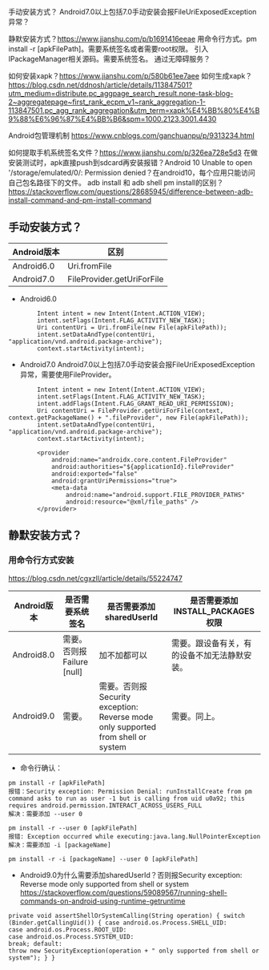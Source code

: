 手动安装方式？ Android7.0以上包括7.0手动安装会报FileUriExposedException异常？

静默安装方式？https://www.jianshu.com/p/b1691416eeae
用命令行方式。pm install -r [apkFilePath]。需要系统签名或者需要root权限。 引入IPackageManager相关源码。需要系统签名。 通过无障碍服务？

如何安装xapk？https://www.jianshu.com/p/580b61ee7aee
如何生成xapk？https://blog.csdn.net/ddnosh/article/details/113847501?utm_medium=distribute.pc_aggpage_search_result.none-task-blog-2~aggregatepage~first_rank_ecpm_v1~rank_aggregation-1-113847501.pc_agg_rank_aggregation&utm_term=xapk%E4%BB%80%E4%B9%88%E6%96%87%E4%BB%B6&spm=1000.2123.3001.4430

Android包管理机制 https://www.cnblogs.com/ganchuanpu/p/9313234.html

如何提取手机系统签名文件？https://www.jianshu.com/p/326ea728e5d3
在做安装测试时，apk直接push到sdcard再安装报错？Android 10 Unable to open '/storage/emulated/0/: Permission denied？在android10，每个应用只能访问自己包名路径下的文件。 adb install 和 adb shell pm install的区别？https://stackoverflow.com/questions/28685945/difference-between-adb-install-command-and-pm-install-command

## 手动安装方式？

|  Android版本   | 区别 |
|  ----  | ----  |
| Android6.0 | Uri.fromFile |
| Android7.0 | FileProvider.getUriForFile |

- Android6.0

```
        Intent intent = new Intent(Intent.ACTION_VIEW);
        intent.setFlags(Intent.FLAG_ACTIVITY_NEW_TASK);
        Uri contentUri = Uri.fromFile(new File(apkFilePath));
        intent.setDataAndType(contentUri, "application/vnd.android.package-archive");
        context.startActivity(intent);
```

- Android7.0 Android7.0以上包括7.0手动安装会报FileUriExposedException异常，需要使用FileProvider。

```
        Intent intent = new Intent(Intent.ACTION_VIEW);
        intent.setFlags(Intent.FLAG_ACTIVITY_NEW_TASK);
        intent.addFlags(Intent.FLAG_GRANT_READ_URI_PERMISSION);
        Uri contentUri = FileProvider.getUriForFile(context, context.getPackageName() + ".fileProvider", new File(apkFilePath));
        intent.setDataAndType(contentUri, "application/vnd.android.package-archive");
        context.startActivity(intent);
```

```
        <provider
            android:name="androidx.core.content.FileProvider"
            android:authorities="${applicationId}.fileProvider"
            android:exported="false"
            android:grantUriPermissions="true">
            <meta-data
                android:name="android.support.FILE_PROVIDER_PATHS"
                android:resource="@xml/file_paths" />
        </provider>
```

## 静默安装方式？

### 用命令行方式安装
https://blog.csdn.net/cgxzll/article/details/55224747

|  Android版本  |  是否需要系统签名  |  是否需要添加sharedUserId  | 是否需要添加INSTALL_PACKAGES权限 |
|  ----  |  ----  |  ----  |  ----  |
| Android8.0 | 需要。否则报Failure [null] | 加不加都可以 | 需要。跟设备有关，有的设备不加无法静默安装。|
| Android9.0 | 需要。| 需要。否则报Security exception: Reverse mode only supported from shell or system | 需要。同上。|

- 命令行确认：
```
pm install -r [apkFilePath]
报错：Security exception: Permission Denial: runInstallCreate from pm command asks to run as user -1 but is calling from uid u0a92; this requires android.permission.INTERACT_ACROSS_USERS_FULL
解决：需要添加 --user 0

pm install -r --user 0 [apkFilePath]
报错: Exception occurred while executing:java.lang.NullPointerException
解决：需要添加 -i [packageName]

pm install -r -i [packageName] --user 0 [apkFilePath]
```

- Android9.0为什么需要添加sharedUserId？否则报Security exception: Reverse mode only supported from shell or system
https://stackoverflow.com/questions/59089567/running-shell-commands-on-android-using-runtime-getruntime
```
private void assertShellOrSystemCalling(String operation) { switch (Binder.getCallingUid()) { case android.os.Process.SHELL_UID:
case android.os.Process.ROOT_UID:
case android.os.Process.SYSTEM_UID:
break; default:
throw new SecurityException(operation + " only supported from shell or system"); } }
```




